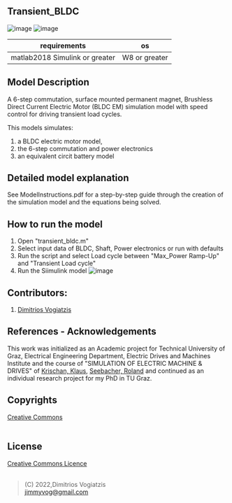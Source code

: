 ## Transient_BLDC
![image](https://user-images.githubusercontent.com/65401171/176868961-775bb28f-a0ea-4a3b-b20e-d1a5d3bf6f3e.png)
![image](https://user-images.githubusercontent.com/65401171/176868988-558b6a59-4447-45cd-bd6e-a453fc3ac6d8.png)

| requirements         | os        |
| -------------------- | --------- |
| matlab2018 Simulink or greater | W8 or greater |

## Model Description
A 6-step commutation, surface mounted permanent magnet, Brushless Direct Current Electric Motor (BLDC EM) simulation model with speed control for driving transient load cycles. 

This models simulates:
1. a BLDC electric motor model,
2. the 6-step commutation and power electronics
3. an equivalent circit battery model

## Detailed model explanation
See ModelInstructions.pdf for a step-by-step guide through the creation of the simulation model and the equations being solved.

## How to run the model
1. Open "transient_bldc.m"
2. Select input data of BLDC, Shaft, Power electronics or run with defaults
3. Run the script and select Load cycle between "Max_Power Ramp-Up" and "Transient Load cycle"
4. Run the Siimulink model
![image](https://user-images.githubusercontent.com/65401171/176876168-1eb74365-61e6-42e2-9305-d6392d845884.png)

## Contributors:
1. [Dimitrios Vogiatzis]

## References - Acknowledgements
This work was initialized as an Academic project for Technical University of Graz, Electrical Engineering Department, Electric Drives and Machines Institute and the course of "SIMULATION OF ELECTRIC MACHINE & DRIVES" of [Krischan, Klaus], [Seebacher, Roland] and continued as an individual research project for my PhD in TU Graz.

## Copyrights
[Creative Commons]
<br />
<br />
## License
[Creative Commons Licence]
<br />
<br />

>(C) 2022,Dimitrios Vogiatzis<br />
>jimmyvog@gmail.com

[//]: # "links"

[Creative Commons]: <https://creativecommons.org/licenses/by-nc-nd/4.0/>
[Creative Commons Licence]: <https://creativecommons.org/licenses/by-nc-nd/4.0/legalcode>
[Dimitrios Vogiatzis]: <http://www.linkedin.com/in/dimitrios-vogiatzis95>
[Krischan, Klaus]: <https://online.tugraz.at/tug_online/visitenkarte.show_vcard?pPersonenId=7A8033D288397C36&pPersonenGruppe=3>
[Seebacher, Roland]: <https://online.tugraz.at/tug_online/visitenkarte.show_vcard?pPersonenId=8376A9517F1DF3F3&pPersonenGruppe=3>

